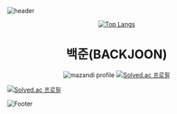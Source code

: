 ![header](https://capsule-render.vercel.app/api?type=rect&color=2A7D8A&height=200&section=header&text=JAVA%20STUDY&fontSize=50&animation=twinkling)
<div align = center>

[![Top Langs](https://github-readme-stats.vercel.app/api/top-langs/?username=JSL107)](https://github.com/JSL107/github-readme-stats)


# 백준(BACKJOON)


<!-- BackJoon Tier -->
![mazandi profile](http://mazandi.herokuapp.com/api?handle=juneseok0107&theme=warm)
[![Solved.ac
프로필](http://mazassumnida.wtf/api/v2/generate_badge?boj=juneseok0107)](https://solved.ac/juneseok0107)
  
</div>
  
[![Solved.ac
프로필](http://mazassumnida.wtf/api/mini/generate_badge?boj=juneseok0107)](https://solved.ac/juneseok0107)



![Footer](https://capsule-render.vercel.app/api?type=waving&color=2A7D8A&height=200&section=footer)
